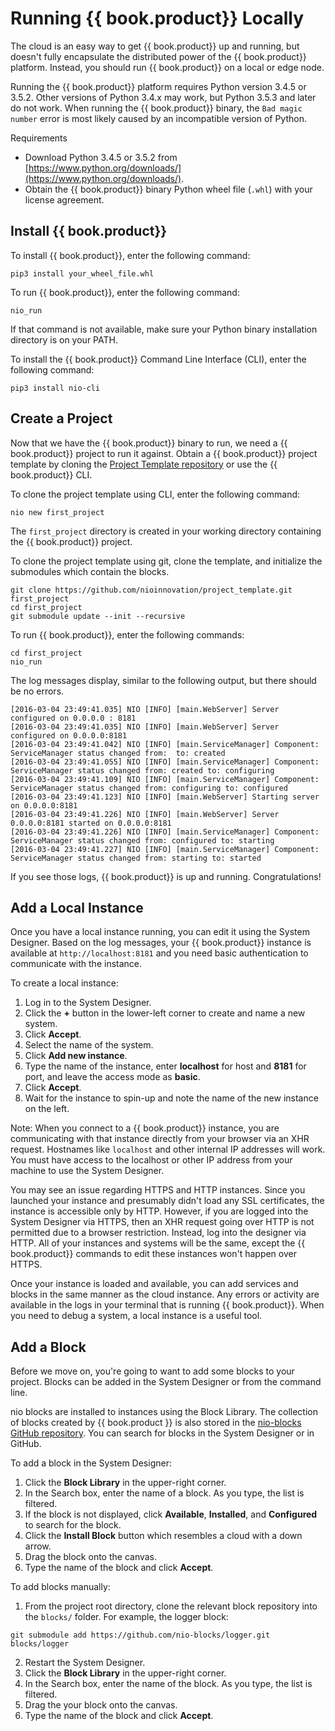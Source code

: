 # Running {{ book.product}} Locally

The cloud is an easy way to get {{ book.product}} up and running, but doesn't fully encapsulate the distributed power of the {{ book.product}} platform. Instead, you should run {{ book.product}} on a local or edge node.

Running the {{ book.product}} platform requires Python version 3.4.5 or 3.5.2. Other versions of Python 3.4.x may work, but Python 3.5.3 and later do not work. When running the {{ book.product}} binary, the `Bad magic number` error is most likely caused by an incompatible version of Python.

Requirements

* Download Python 3.4.5 or 3.5.2 from [https://www.python.org/downloads/](https://www.python.org/downloads/).
* Obtain the {{ book.product}} binary Python wheel file (`.whl`) with your license agreement.

## Install {{ book.product}}

To install {{ book.product}}, enter the following command:
```
pip3 install your_wheel_file.whl
```
To run {{ book.product}}, enter the following command:

`nio_run`

If that command is not available, make sure your Python binary installation directory is on your PATH.

To install the {{ book.product}} Command Line Interface \(CLI\), enter the following command:
```
pip3 install nio-cli
```

## Create a Project

Now that we have the {{ book.product}} binary to run, we need a {{ book.product}} project to run it against. Obtain a {{ book.product}} project template by cloning the [Project Template repository](https://github.com/nioinnovation/project_template) or  use the {{ book.product}} CLI.

To clone the project template using CLI, enter the following command:

`nio new first_project`

The `first_project` directory is created in your working directory containing the {{ book.product}} project.

To clone the project template using git, clone the template,  and initialize the submodules which contain the blocks.
```
git clone https://github.com/nioinnovation/project_template.git first_project
cd first_project
git submodule update --init --recursive
```
To run {{ book.product}}, enter the following commands:
```
cd first_project
nio_run
```
The log messages display, similar to the following output, but there should be no errors.

```
[2016-03-04 23:49:41.035] NIO [INFO] [main.WebServer] Server configured on 0.0.0.0 : 8181
[2016-03-04 23:49:41.035] NIO [INFO] [main.WebServer] Server configured on 0.0.0.0:8181
[2016-03-04 23:49:41.042] NIO [INFO] [main.ServiceManager] Component: ServiceManager status changed from:  to: created
[2016-03-04 23:49:41.055] NIO [INFO] [main.ServiceManager] Component: ServiceManager status changed from: created to: configuring
[2016-03-04 23:49:41.109] NIO [INFO] [main.ServiceManager] Component: ServiceManager status changed from: configuring to: configured
[2016-03-04 23:49:41.123] NIO [INFO] [main.WebServer] Starting server on 0.0.0.0:8181
[2016-03-04 23:49:41.226] NIO [INFO] [main.WebServer] Server 0.0.0.0:8181 started on 0.0.0.0:8181
[2016-03-04 23:49:41.226] NIO [INFO] [main.ServiceManager] Component: ServiceManager status changed from: configured to: starting
[2016-03-04 23:49:41.227] NIO [INFO] [main.ServiceManager] Component: ServiceManager status changed from: starting to: started
```

If you see those logs, {{ book.product}} is up and running. Congratulations!

## Add a Local Instance

Once you have a local instance running, you can edit it using the System Designer. Based on the log messages, your {{ book.product}} instance is available at `http://localhost:8181` and you need basic authentication to communicate with the instance.

To create a local instance:

1. Log in to the System Designer.
2. Click the **+** button in the lower-left corner to create and name a new system.
3. Click **Accept**.
4. Select the name of the system.
5. Click **Add new instance**. 
6. Type the name of the instance, enter **localhost** for host and **8181** for port, and leave the access mode as **basic**.
7. Click **Accept**.
8. Wait for the instance to spin-up and note the name of the new instance on the left.

Note: When you connect to a {{ book.product}} instance, you are communicating with that instance directly from your browser via an XHR request. Hostnames like `localhost` and other internal IP addresses will work. You must have access to the localhost or other IP address from your machine to use the System Designer. 

You may see an issue regarding HTTPS and HTTP instances. Since you launched your instance and presumably didn't load any SSL certificates, the instance is accessible only by HTTP. However, if you are logged into the System Designer via HTTPS, then an XHR request going over HTTP is not permitted due to a browser restriction. Instead, log into the designer via HTTP. All of your instances and systems will be the same, except the {{ book.product}} commands to edit these instances won't happen over HTTPS.

Once your instance is loaded and available, you can add services and blocks in the same manner as the cloud instance. Any errors or activity are available in the logs in your terminal that is running {{ book.product}}. When you need to debug a system, a local instance is a useful tool.

## Add a Block

Before we move on, you're going to want to add some blocks to your project. Blocks can be added in the System Designer or from the command line.

nio blocks are installed to instances using the Block Library. The collection of blocks created by {{ book.product }} is also stored in the [nio-blocks GitHub repository](https://github.com/nio-blocks). You can search for blocks in the System Designer or in GitHub. 

To add a block in the System Designer:

1. Click the **Block Library** in the upper-right corner.
2. In the Search box, enter the name of a block. As you type, the list is filtered.
3. If the block is not displayed, click **Available**, **Installed**, and **Configured** to search for the block.
3. Click the **Install Block** button which resembles a cloud with a down arrow.
4. Drag the block onto the canvas.
5. Type the name of the block and click **Accept**. 

To add blocks manually:

1. From the project root directory, clone the relevant block repository into the `blocks/` folder. For example, the logger block:
```
git submodule add https://github.com/nio-blocks/logger.git blocks/logger
```
2. Restart the System Designer.
3. Click the **Block Library** in the upper-right corner.
4. In the Search box, enter the name of the block. As you type, the list is filtered.
5. Drag the your block onto the canvas.
6. Type the name of the block and click **Accept**. 
